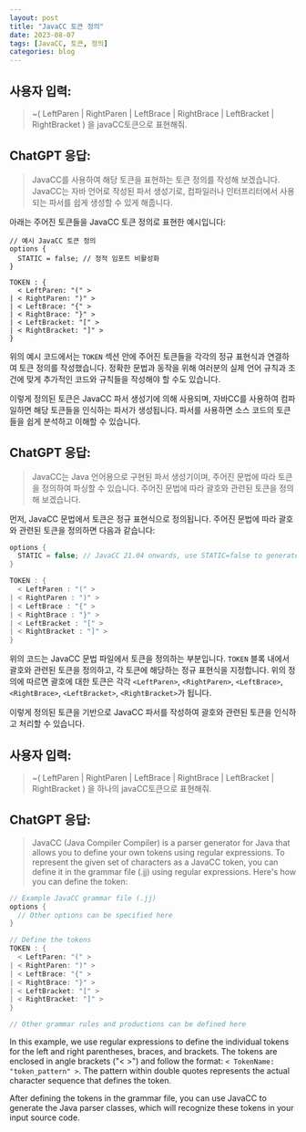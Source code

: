```yaml
---
layout: post
title: "JavaCC 토큰 정의"
date: 2023-08-07
tags: [JavaCC, 토큰, 정의]
categories: blog
---
```


## 사용자 입력:
> ~(
		LeftParen
		| RightParen
		| LeftBrace
		| RightBrace
		| LeftBracket
		| RightBracket
	) 을 javaCC토큰으로 표현해줘.

## ChatGPT 응답:
> JavaCC를 사용하여 해당 토큰을 표현하는 토큰 정의를 작성해 보겠습니다. JavaCC는 자바 언어로 작성된 파서 생성기로, 컴파일러나 인터프리터에서 사용되는 파서를 쉽게 생성할 수 있게 해줍니다.

아래는 주어진 토큰들을 JavaCC 토큰 정의로 표현한 예시입니다:

```javacc
// 예시 JavaCC 토큰 정의
options {
  STATIC = false; // 정적 임포트 비활성화
}

TOKEN : {
  < LeftParen: "(" >
| < RightParen: ")" >
| < LeftBrace: "{" >
| < RightBrace: "}" >
| < LeftBracket: "[" >
| < RightBracket: "]" >
}
```

위의 예시 코드에서는 `TOKEN` 섹션 안에 주어진 토큰들을 각각의 정규 표현식과 연결하여 토큰 정의를 작성했습니다. 정확한 문법과 동작을 위해 여러분의 실제 언어 규칙과 조건에 맞게 추가적인 코드와 규칙들을 작성해야 할 수도 있습니다.

이렇게 정의된 토큰은 JavaCC 파서 생성기에 의해 사용되며, 자바CC를 사용하여 컴파일하면 해당 토큰들을 인식하는 파서가 생성됩니다. 파서를 사용하면 소스 코드의 토큰들을 쉽게 분석하고 이해할 수 있습니다.

## ChatGPT 응답:
> JavaCC는 Java 언어용으로 구현된 파서 생성기이며, 주어진 문법에 따라 토큰을 정의하여 파싱할 수 있습니다. 주어진 문법에 따라 괄호와 관련된 토큰을 정의해 보겠습니다.

먼저, JavaCC 문법에서 토큰은 정규 표현식으로 정의됩니다. 주어진 문법에 따라 괄호와 관련된 토큰을 정의하면 다음과 같습니다:

```java
options {
  STATIC = false; // JavaCC 21.04 onwards, use STATIC=false to generate non-static parser
}

TOKEN : {
  < LeftParen : "(" >
| < RightParen : ")" >
| < LeftBrace : "{" >
| < RightBrace : "}" >
| < LeftBracket : "[" >
| < RightBracket : "]" >
}
```

위의 코드는 JavaCC 문법 파일에서 토큰을 정의하는 부분입니다. `TOKEN` 블록 내에서 괄호와 관련된 토큰을 정의하고, 각 토큰에 해당하는 정규 표현식을 지정합니다. 위의 정의에 따르면 괄호에 대한 토큰은 각각 `<LeftParen>`, `<RightParen>`, `<LeftBrace>`, `<RightBrace>`, `<LeftBracket>`, `<RightBracket>`가 됩니다.

이렇게 정의된 토큰을 기반으로 JavaCC 파서를 작성하여 괄호와 관련된 토큰을 인식하고 처리할 수 있습니다.

## 사용자 입력:
> ~(
		LeftParen
		| RightParen
		| LeftBrace
		| RightBrace
		| LeftBracket
		| RightBracket
	) 을 하나의 javaCC토큰으로 표현해줘.

## ChatGPT 응답:
> JavaCC (Java Compiler Compiler) is a parser generator for Java that allows you to define your own tokens using regular expressions. To represent the given set of characters as a JavaCC token, you can define it in the grammar file (.jj) using regular expressions. Here's how you can define the token:

```java
// Example JavaCC grammar file (.jj)
options {
  // Other options can be specified here
}

// Define the tokens
TOKEN : {
  < LeftParen: "(" >
| < RightParen: ")" >
| < LeftBrace: "{" >
| < RightBrace: "}" >
| < LeftBracket: "[" >
| < RightBracket: "]" >
}

// Other grammar rules and productions can be defined here
```

In this example, we use regular expressions to define the individual tokens for the left and right parentheses, braces, and brackets. The tokens are enclosed in angle brackets ("< >") and follow the format: `< TokenName: "token_pattern" >`. The pattern within double quotes represents the actual character sequence that defines the token.

After defining the tokens in the grammar file, you can use JavaCC to generate the Java parser classes, which will recognize these tokens in your input source code.

